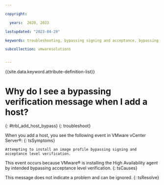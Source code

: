 ```yaml
---

copyright:

  years:  2020, 2023

lastupdated: "2023-04-29"

keywords: troubleshooting, bypassing signing and acceptance, bypassing verification issue

subcollection: vmwaresolutions


---
```


{{site.data.keyword.attribute-definition-list}}

# Why do I see a bypassing verification message when I add a host?
{: #trbl_add_host_bypass}
{: troubleshoot}

When you add a host, you see the following event in VMware vCenter Server®:
{: tsSymptoms}

`Attempting to install an image profile bypassing signing and acceptance level verification.`

This event occurs because VMware® is installing the High Availability agent by intended bypassing acceptance level verification.
{: tsCauses}

This message does not indicate a problem and can be ignored.
{: tsResolve}
